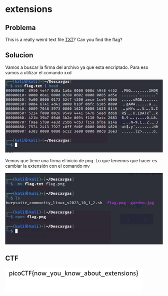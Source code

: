 # extensions

## Problema

This is a really weird text file [TXT](https://jupiter.challenges.picoctf.org/static/e7e5d188621ee705ceeb0452525412ef/flag.txt)? Can you find the flag?

## Solucion

Vamos a buscar la firma del archivo ya que esta encriptado. Para eso vamos a utilizar el comando xxd

![Untitled](extensions%208e5aceb41bfe4042b646d95e96d6d50e/Untitled.png)

Vemos que tiene una firma el inicio de png. Lo que tenemos que hacer es cambiar la extensión con el comando mv 

![Untitled](extensions%208e5aceb41bfe4042b646d95e96d6d50e/Untitled%201.png)

## CTF

![Untitled](extensions%208e5aceb41bfe4042b646d95e96d6d50e/Untitled%202.png)